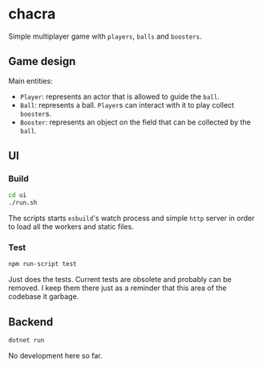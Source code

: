# chacra

Simple multiplayer game with `players`, `balls` and `boosters`.

## Game design

Main entities:
- `Player`: represents an actor that is allowed to guide the `ball`.
- `Ball`: represents a ball. `Player`s can interact with it to play collect `booster`s.
- `Booster`: represents an object on the field that can be collected by the `ball`.

## UI

### Build

```bash
cd ui
./run.sh
```

The scripts starts `esbuild`'s watch process and simple `http` server in order to load all the workers and static files.

### Test

```bash
npm run-script test
```

Just does the tests. Current tests are obsolete and probably can be removed. I keep them there just as a reminder that this area of the codebase it garbage.

## Backend

```bash
dotnet run
```

No development here so far.
